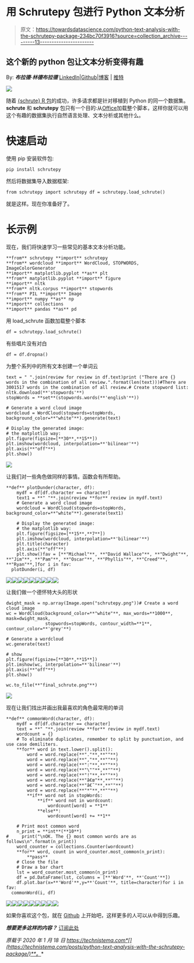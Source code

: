 # 用 Schrutepy 包进行 Python 文本分析

> 原文：<https://towardsdatascience.com/python-text-analysis-with-the-schrutepy-package-234bc70f3916?source=collection_archive---------13----------------------->

## 这个新的 python 包让文本分析变得有趣

By: ***布拉德·林德布拉德***
[LinkedIn](https://www.linkedin.com/in/bradlindblad/)|[Github](https://github.com/bradlindblad/)|[博客](https://technistema.com/) | [推特](https://twitter.com/brad_lindblad)

![](img/da9c9fdc15b4bd9eb9d1be750392ea09.png)

随着 [{schrute} R 包](https://bradlindblad.github.io/schrute/index.html)的成功，许多请求都是针对移植到 Python 的同一个数据集。 **schrute** 和 **schrutepy** 包只有一个目的:从[Office](https://www.imdb.com/title/tt0386676/)加载整个脚本，这样你就可以用这个有趣的数据集执行自然语言处理、文本分析或其他什么。

# 快速启动

使用 pip 安装软件包:

```
pip install schrutepy
```

然后将数据集导入数据框架:

```
from schrutepy import schrutepy df = schrutepy.load_schrute()
```

就是这样。现在你准备好了。

# 长示例

现在，我们将快速学习一些常见的基本文本分析功能。

```
**from** schrutepy **import** schrutepy
**from** wordcloud **import** WordCloud, STOPWORDS, ImageColorGenerator
**import** matplotlib.pyplot **as** plt
**from** matplotlib.pyplot **import** figure
**import** nltk
**from** nltk.corpus **import** stopwords
**from** PIL **import** Image
**import** numpy **as** np
**import** collections
**import** pandas **as** pd
```

用 load_schrute 函数加载整个脚本

```
df = schrutepy.load_schrute()
```

有些唱片没有对白

```
df = df.dropna()
```

为整个系列中的所有文本创建一个单词云

```
text = " ".join(review for review in df.text)print ("There are {} words in the combination of all review.".format(len(text)))#There are 3001517 words in the combination of all review.# Create stopword list:
nltk.download(**'stopwords'**)
stopWords = **set**(stopwords.words(**'english'**))

# Generate a word cloud image
wordcloud = WordCloud(stopwords=stopWords, background_color=**"white"**).generate(text)

# Display the generated image:
# the matplotlib way:
plt.figure(figsize=[**30**,**15**])
plt.imshow(wordcloud, interpolation=**'bilinear'**)
plt.axis(**"off"**)
plt.show()
```

![](img/5cd4515f4a8b08dacc2598a76270b341.png)

让我们对一些角色做同样的事情。函数会有所帮助。

```
**def** plotDunder(character, df):
    mydf = df[df.character == character]
    text1 = **" "**.join(review **for** review in mydf.text)
    # Generate a word cloud image
    wordcloud = WordCloud(stopwords=stopWords, background_color=**"white"**).generate(text1)

    # Display the generated image:
    # the matplotlib way:
    plt.figure(figsize=[**15**,**7**])
    plt.imshow(wordcloud, interpolation=**'bilinear'**)
    plt.title(character)
    plt.axis(**"off"**)
    plt.show()fav = [**"Michael"**, **"David Wallace"**, **"Dwight"**, **"Jim"**, **"Pam"**, **"Oscar"**, **"Phyllis"**, **"Creed"**, **"Ryan"**,]for i in fav: 
  plotDunder(i, df)
```

![](img/f39b254a60dae28f37db92524011873f.png)![](img/2edc6c6c8c00a1f744927663af91f99e.png)![](img/13c781f03c32058e6f01c03f87e285a4.png)![](img/f21ac3436c1ecbd73ef6c4c5c5de3e67.png)![](img/7f9b7a7a43b8b3fd3d7c3dd9d9cbe316.png)![](img/be3245dcb941ec50395515b62767c8dc.png)![](img/c507458dadc8e131ab32f4453ef378e2.png)![](img/8d4118a9b7bf99d32b9048b42404b0df.png)![](img/aa3c3d048479df42794683be3161823d.png)

让我们做一个德怀特大头的形状

```
dwight_mask = np.array(Image.open("schrutepy.png"))# Create a word cloud image
wc = WordCloud(background_color=**"white"**, max_words=**1000**, mask=dwight_mask,
               stopwords=stopWords, contour_width=**1**, contour_color=**'grey'**)

# Generate a wordcloud
wc.generate(text)

# show
plt.figure(figsize=[**30**,**15**])
plt.imshow(wc, interpolation=**'bilinear'**)
plt.axis(**"off"**)
plt.show()

wc.to_file(**"final_schrute.png"**)
```

![](img/4aad1ab807e20eb6a531366f9af9e679.png)

现在让我们找出并画出我最喜欢的角色最常用的单词

```
**def** commonWord(character, df):
    mydf = df[df.character == character]
    text = **" "**.join(review **for** review in mydf.text)
    wordcount = {}
    # To eliminate duplicates, remember to split by punctuation, and use case demiliters.
    **for** word in text.lower().split():
        word = word.replace(**"."**,**""**)
        word = word.replace(**","**,**""**)
        word = word.replace(**":"**,**""**)
        word = word.replace(**"\""**,**""**)
        word = word.replace(**"!"**,**""**)
        word = word.replace(**"â€œ"**,**""**)
        word = word.replace(**"â€˜"**,**""**)
        word = word.replace(**"*"**,**""**)
        **if** word not in stopWords:
            **if** word not in wordcount:
                wordcount[word] = **1**
            **else**:
                wordcount[word] += **1**

    # Print most common word
    n_print = **int**(**10**)
#     print("\nOK. The {} most common words are as follows\n".format(n_print))
    word_counter = collections.Counter(wordcount)
    **for** word, count in word_counter.most_common(n_print):
        **pass**
    # Close the file
    # Draw a bar chart
    lst = word_counter.most_common(n_print)
    df = pd.DataFrame(lst, columns = [**'Word'**, **'Count'**])
    df.plot.bar(x=**'Word'**,y=**'Count'**, title=character)for i in fav: 
  commonWord(i, df)
```

![](img/77f3d951e602197903bad1459a931466.png)![](img/e4c4438b951be98638b1dea70d7667f2.png)![](img/4da8f0ba9796dbb8dc9c2b87258b8b4c.png)![](img/4d475b57db6fa441c082c2908cf66417.png)![](img/1946d2c706d761b8b705f725e59fc81f.png)![](img/15699d5bf0eed5c7233c53d29c2f0118.png)![](img/c48e0040b893db9772947e7d87ee9a83.png)![](img/73c4bf080073e2cc762ead3196e1e81e.png)![](img/9711ad34e4f90a844d2de12f7de8be75.png)

如果你喜欢这个包，就在 [Github](https://github.com/bradlindblad/schrutepy) 上开始吧，这样更多的人可以从中得到乐趣。

***想要更多这样的内容？*** [订阅此处](https://technistema.com/contact/)

*原载于 2020 年 1 月 18 日 https://technistema.com*[](https://technistema.com/posts/python-text-analysis-with-the-schrutepy-package/)**。**